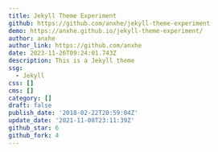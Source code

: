 ```yaml
---
title: Jekyll Theme Experiment
github: https://github.com/anxhe/jekyll-theme-experiment
demo: https://anxhe.github.io/jekyll-theme-experiment/
author: anxhe
author_link: https://github.com/anxhe
date: 2023-11-26T09:24:01.743Z
description: This is a Jekyll theme
ssg:
  - Jekyll
css: []
cms: []
category: []
draft: false
publish_date: '2018-02-22T20:59:04Z'
update_date: '2021-11-08T23:11:39Z'
github_star: 6
github_fork: 4
---
```

